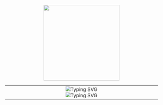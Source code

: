 <div align="center">
  <!-- Profile Image with Animation -->

<img width="250" src="https://github.com/user-attachments/assets/ed4dd021-c351-45ab-b12e-65f34c611ac1"/>
  
  <table>
    <tbody>
      <td align="center">
        <!--<img width="256" height="256" src="https://user-images.githubusercontent.com/45604642/208090126-a71d3191-f5db-4e27-841c-db9e5bcad748.gif"><br>-->
        <img src="https://readme-typing-svg.demolab.com?font=Fira+Code&pause=1000&color=FF313F&repeat=false&width=435&lines=Hi%2C+I'm+Viktor+" alt="Typing SVG" />
        <br/>
        <img src="https://readme-typing-svg.demolab.com?font=Fira+Code&weight=600&size=12&pause=1000&color=FF313F&width=435&lines=$+git+gud" alt="Typing SVG">
        <br>
        <!-- Decorative Line -->
        <img width="500" height="0"><br>
      </td>
    </tbody>
  </table>
</div>


